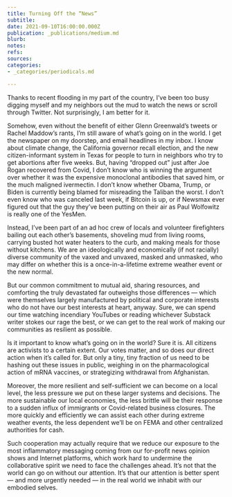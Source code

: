 ```yaml
---
title: Turning Off the “News”
subtitle: 
date: 2021-09-10T16:00:00.000Z
publication: _publications/medium.md
blurb: 
notes: 
refs: 
sources: 
categories:
- _categories/periodicals.md

---
```

Thanks to recent flooding in my part of the country, I’ve been too busy digging myself and my neighbors out the mud to watch the news or scroll through Twitter. Not surprisingly, I am better for it.

Somehow, even without the benefit of either Glenn Greenwald’s tweets or Rachel Maddow’s rants, I’m still aware of what’s going on in the world. I get the newspaper on my doorstep, and email headlines in my inbox. I know about climate change, the California governor recall election, and the new citizen-informant system in Texas for people to turn in neighbors who try to get abortions after five weeks. But, having “dropped out” just after Joe Rogan recovered from Covid, I don’t know who is winning the argument over whether it was the expensive 
monoclonal antibodies that saved him, or the much maligned ivermectin. I don’t know whether Obama, Trump, or Biden is currently being blamed for misreading the Taliban the worst. I don’t even know who was canceled last week, if Bitcoin is up, or if Newsmax ever figured out that the guy they’ve been putting on their air as Paul Wolfowitz is really one of the YesMen.

Instead, I’ve been part of an ad hoc crew of locals and volunteer firefighters bailing out each other’s basements, shoveling mud from living rooms, carrying busted hot water heaters to the curb, and making meals for those without kitchens. We are an ideologically and economically (if not racially) diverse community of the vaxed and unvaxed, masked and unmasked, who may differ on whether this is a once-in-a-lifetime extreme weather event or the new normal.

But our common commitment to mutual aid, sharing resources, and comforting the truly devastated far outweighs those differences — which were themselves largely manufactured by political and corporate interests who do not have our best interests at heart, anyway. Sure, we can spend our time watching incendiary YouTubes or reading whichever Substack writer stokes our rage the best, or we can get to the real work of making our communities as resilient as possible.

Is it important to know what’s going on in the world? Sure it is. All citizens are activists to a certain extent. Our votes matter, and so does our direct action when it’s called for. But only a tiny, tiny fraction of us need to be hashing out these issues in public, weighing in on the pharmacological action of mRNA vaccines, or strategizing withdrawal from Afghanistan.

Moreover, the more resilient and self-sufficient we can become on a local level, the less pressure we put on these larger systems and decisions. The more sustainable our local economies, the less brittle will be their response to a sudden influx of immigrants or Covid-related business closures. The more quickly and efficiently we can assist each other during extreme weather events, the less dependent we’ll be on FEMA and other centralized authorities for cash.

Such cooperation may actually require that we reduce our exposure to the most inflammatory messaging coming from our for-profit news opinion shows and Internet platforms, which work hard to undermine the collaborative spirit we need to face the challenges ahead. It’s not that the world can go on without our attention. It’s that our attention is better spent — and more urgently needed — in the real world we inhabit with our embodied selves.